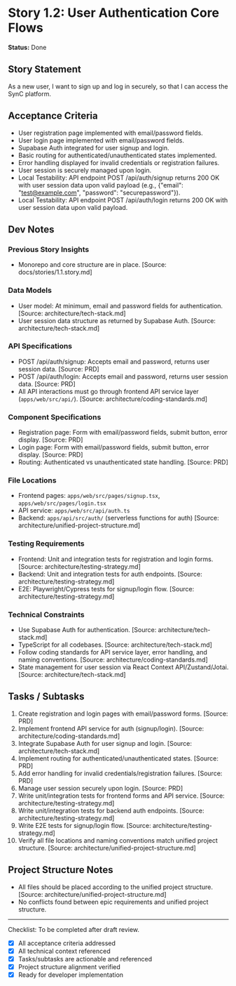 # Story 1.2: User Authentication Core Flows

**Status:** Done

## Story Statement
As a new user,
I want to sign up and log in securely,
so that I can access the SynC platform.

## Acceptance Criteria
- User registration page implemented with email/password fields.
- User login page implemented with email/password fields.
- Supabase Auth integrated for user signup and login.
- Basic routing for authenticated/unauthenticated states implemented.
- Error handling displayed for invalid credentials or registration failures.
- User session is securely managed upon login.
- Local Testability: API endpoint POST /api/auth/signup returns 200 OK with user session data upon valid payload (e.g., {"email": "test@example.com", "password": "securepassword"}).
- Local Testability: API endpoint POST /api/auth/login returns 200 OK with user session data upon valid payload.

## Dev Notes
### Previous Story Insights
- Monorepo and core structure are in place. [Source: docs/stories/1.1.story.md]

### Data Models
- User model: At minimum, email and password fields for authentication. [Source: architecture/tech-stack.md]
- User session data structure as returned by Supabase Auth. [Source: architecture/tech-stack.md]

### API Specifications
- POST /api/auth/signup: Accepts email and password, returns user session data. [Source: PRD]
- POST /api/auth/login: Accepts email and password, returns user session data. [Source: PRD]
- All API interactions must go through frontend API service layer (`apps/web/src/api/`). [Source: architecture/coding-standards.md]

### Component Specifications
- Registration page: Form with email/password fields, submit button, error display. [Source: PRD]
- Login page: Form with email/password fields, submit button, error display. [Source: PRD]
- Routing: Authenticated vs unauthenticated state handling. [Source: PRD]

### File Locations
- Frontend pages: `apps/web/src/pages/signup.tsx`, `apps/web/src/pages/login.tsx`
- API service: `apps/web/src/api/auth.ts`
- Backend: `apps/api/src/auth/` (serverless functions for auth)
[Source: architecture/unified-project-structure.md]

### Testing Requirements
- Frontend: Unit and integration tests for registration and login forms. [Source: architecture/testing-strategy.md]
- Backend: Unit and integration tests for auth endpoints. [Source: architecture/testing-strategy.md]
- E2E: Playwright/Cypress tests for signup/login flow. [Source: architecture/testing-strategy.md]

### Technical Constraints
- Use Supabase Auth for authentication. [Source: architecture/tech-stack.md]
- TypeScript for all codebases. [Source: architecture/tech-stack.md]
- Follow coding standards for API service layer, error handling, and naming conventions. [Source: architecture/coding-standards.md]
- State management for user session via React Context API/Zustand/Jotai. [Source: architecture/tech-stack.md]

## Tasks / Subtasks
1. Create registration and login pages with email/password forms. [Source: PRD]
2. Implement frontend API service for auth (signup/login). [Source: architecture/coding-standards.md]
3. Integrate Supabase Auth for user signup and login. [Source: architecture/tech-stack.md]
4. Implement routing for authenticated/unauthenticated states. [Source: PRD]
5. Add error handling for invalid credentials/registration failures. [Source: PRD]
6. Manage user session securely upon login. [Source: PRD]
7. Write unit/integration tests for frontend forms and API service. [Source: architecture/testing-strategy.md]
8. Write unit/integration tests for backend auth endpoints. [Source: architecture/testing-strategy.md]
9. Write E2E tests for signup/login flow. [Source: architecture/testing-strategy.md]
10. Verify all file locations and naming conventions match unified project structure. [Source: architecture/unified-project-structure.md]

## Project Structure Notes
- All files should be placed according to the unified project structure. [Source: architecture/unified-project-structure.md]
- No conflicts found between epic requirements and unified project structure.

---

Checklist: To be completed after draft review.
- [x] All acceptance criteria addressed
- [x] All technical context referenced
- [x] Tasks/subtasks are actionable and referenced
- [x] Project structure alignment verified
- [x] Ready for developer implementation 
